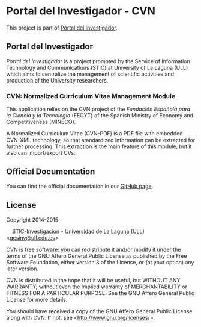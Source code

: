 # Portal del Investigador - CVN

This project is part of 
[Portal del Investigador](https://github.com/tic-ull/portal-del-investigador).

## Portal del Investigador

*Portal del Investigador* is a project promoted by the Service of Information
Technology and Communications (STIC) at University of La Laguna (ULL) which 
aims to centralize the management of scientific activities and production of the 
University researchers.

### CVN: Normalized Curriculum Vitae Management Module

This application relies on the CVN project of the *Fundación Española para la Ciencia y la 
Tecnología* (FECYT) of the Spanish Ministry of Economy and Competitiveness 
(MINECO).

A Normalized Curriculum Vitae (CVN-PDF) is a PDF file with embedded 
CVN-XML technology, so that standardized information can be extracted for 
further processing. This extraction is the main feature of this module, but it also can import/export CVs.

## Official Documentation

You can find the official documentation in our 
[GitHub page](https://tic-ull.github.io/portal-del-investigador).

## License

Copyright 2014-2015

&nbsp; &nbsp; STIC-Investigación - Universidad de La Laguna (ULL) 
&lt;<gesinv@ull.edu.es>&gt;

CVN is free software: you can redistribute it and/or modify it under
the terms of the GNU Affero General Public License as published by
the Free Software Foundation, either version 3 of the License, or
(at your option) any later version.

CVN is distributed in the hope that it will be useful,
but WITHOUT ANY WARRANTY; without even the implied warranty of
MERCHANTABILITY or FITNESS FOR A PARTICULAR PURPOSE.  See the
GNU Affero General Public License for more details.

You should have received a copy of the GNU Affero General Public License
along with CVN.  If not, see &lt;<http://www.gnu.org/licenses/>&gt;.
